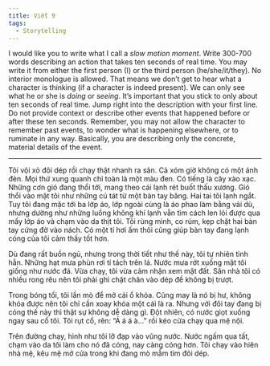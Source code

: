 ```yaml
---
title: Viết 9
tags:
  - Storytelling
---
```


I would like you to write what I call a *slow motion moment*. Write 300-700 words describing an action that takes ten seconds of real time. You may write it from either the first person (I) or the third person (he/she/it/they). No interior monologue is allowed. That means we don’t get to hear what a character is thinking (if a character is indeed present). We can only see what he or she is *doing* or *seeing*. It’s important that you stick to only about ten seconds of real time. Jump right into the description with your first line. Do not provide context or describe other events that happened before or after these ten seconds. Remember, you may not allow the character to remember past events, to wonder what is happening elsewhere, or to ruminate in any way. Basically, you are describing only the concrete, material details of the event.

---

Tôi vội xỏ đôi dép rồi chạy thật nhanh ra sân. Cả xóm giờ không có một ánh đèn. Mọi thứ xung quanh chỉ toàn là một màu đen. Có tiếng là cây xào xạc. Những cơn gió đang thổi tới, mang theo cái lạnh rét buốt thấu xương. Gió thổi vào mặt tôi như những cú tát từ một bàn tay băng. Hai tai tôi lạnh ngắt. Tuy tôi đang mặc tới ba lớp áo, lớp ngoài cùng là áo phao làm bằng vải dù, nhưng dường như những luồng không khí lạnh vẫn tìm cách len lỏi được qua mấy lớp áo và chạm vào da thịt tôi. Tôi rùng mình, co rúm, kẹp chặt hai bàn tay cứng đờ vào nách. Có một tí hơi ấm thôi cũng giúp bàn tay đang lạnh cóng của tôi cảm thấy tốt hơn.

Dù đang rất buồn ngủ, nhưng trong thời tiết như thế này, tôi tự nhiên tỉnh hẳn. Những hạt mưa phùn rơi tí tách trên lá. Nước mưa rớt xuống mặt tôi giống như nước đá. Vừa chạy, tôi vừa cảm nhận xem mặt đất. Sân nhà tôi có nhiều rong rêu nên tôi phải ghì chặt chân vào dép để không bị trượt.

Trong bóng tối, tôi lần mò để mở cái ổ khóa. Cũng may là nó bị hư, không khóa được nên tôi chỉ cần xoay khóa một cái là ra. Nhưng với đôi tay đang bị cóng thế này thì thật sự không dễ dàng gì. Đột nhiên, có nước giọt xuống ngay sau cổ tôi. Tôi rụt cổ, rên: “Á á á à…” rồi kéo cửa chạy qua mệ nội.

Trên đường chạy, hình như tôi lỡ đạp vào vũng nước. Nước ngấm qua tất, chạm vào da tôi làm cho nó đã cóng, nay càng cóng hơn. Tôi chạy vào hiên nhà mệ, kêu mệ mở cửa trong khi đang mò mẫm tìm đôi dép.
